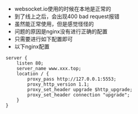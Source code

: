 * websocket.io使用的时候在本地是正常的
* 到了线上之后，会出现400 bad request报错
* 虽然能正常使用，但是感觉怪怪的
* 问题的原因是nginx没有进行正确的配置
* 只需要进行如下配置即可
* 以下nginx配置
```
server {
	listen 80;
	server_name www.xxx.top;
	location / {
        proxy_pass http://127.0.0.1:5553;
        proxy_http_version 1.1;
        proxy_set_header upgrade $http_upgrade;
        proxy_set_header connection "upgrade";
	}
}
```
